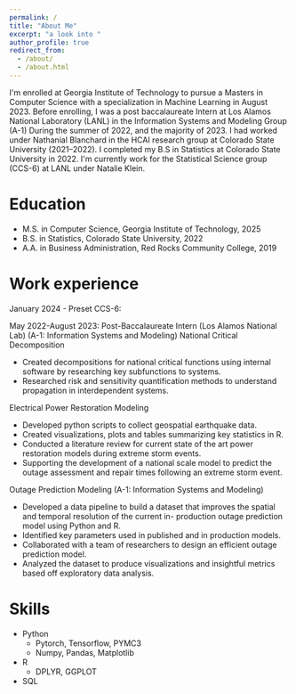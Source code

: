 ```yaml
---
permalink: /
title: "About Me"
excerpt: "a look into "
author_profile: true
redirect_from: 
  - /about/
  - /about.html
---
```


I'm enrolled at Georgia Institute of Technology to pursue a Masters in Computer Science with a specialization in Machine Learning in August 2023. Before enrolling, I was a post baccalaureate Intern at Los Alamos National Laboratory (LANL) in the Information Systems and Modeling Group (A-1) During the summer of 2022, and the majority of 2023. I had worked under Nathanial Blanchard in the HCAI research group at Colorado State University (2021–2022). I completed my B.S in Statistics at Colorado State University in 2022. I'm currently work for the Statistical Science group (CCS-6) at LANL under Natalie Klein. 

Education
======
* M.S. in Computer Science, Georgia Institute of Technology, 2025
* B.S. in Statistics, Colorado State University, 2022
* A.A. in Business Administration, Red Rocks Community College, 2019

Work experience
======
January 2024 - Preset
CCS-6: 

May 2022-August 2023: Post-Baccalaureate Intern (Los Alamos National Lab)
(A-1: Information Systems and Modeling)
National Critical Decomposition
  * Created decompositions for national critical functions using internal software by researching key subfunctions to systems.
  * Researched risk and sensitivity quantification methods to understand propagation in interdependent systems.


Electrical Power Restoration Modeling
  * Developed python scripts to collect geospatial earthquake data.
  * Created visualizations, plots and tables summarizing key statistics in R.
  * Conducted a literature review for current state of the art power restoration models during extreme storm events.
  * Supporting the development of a national scale model to predict the outage assessment and repair times following an extreme storm event.


Outage Prediction Modeling (A-1: Information Systems and Modeling)
  * Developed a data pipeline to build a dataset that improves the spatial and temporal resolution of the current in- production outage prediction model using Python and R.
  * Identified key parameters used in published and in production models.
  * Collaborated with a team of researchers to design an efficient outage prediction model.
  * Analyzed the dataset to produce visualizations and insightful metrics based off exploratory data analysis.


  
Skills
======
* Python
  * Pytorch, Tensorflow, PYMC3
  * Numpy, Pandas, Matplotlib
* R
  * DPLYR, GGPLOT
* SQL
